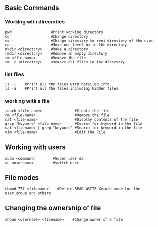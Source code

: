 ## Basic Commands

### Working with direcroties

    pwd                  #Print working directory
    cd                   #Change directory
    cd ~                 #Change directory to root directory of the user
    cd ..                #Move one level up in the directory
    mkdir <directory>    #Make a directory
    rmdir <directory>    #Remove an empty directory
    rm <file-name>       #Remove the file
    rm -r <directory>    #Remove all files in the directory

### list files

    ls -l    #Print all the files with detailed info
    ls -a    #Print all the files including hidden files

### working with a file

    touch <file-name>               #Create the file
    rm <file-name>                  #Remove the file
    cat <file-name>                 #Display contents of the file
    grep "keyword" <file-name>      #Search for keyword in the file
    cat <filename> | grep "keyword" #Search for keyword in the file
    vim <file-name>                 #Edit the File

## Working with users

    sudo <command>        #Super user do
    su <username>         #switch user

## File modes

    chmod 777 <filename>    #Define READ WRITE Xecute mode for the user,group and others

## Changing the ownership of file

    chown <username> <filename>    #Change owner of a file
    

